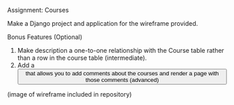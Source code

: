 Assignment: Courses

Make a Django project and application for the wireframe provided.

Bonus Features (Optional)
1. Make description a one-to-one relationship with the Course table rather than a row in the course table (intermediate).
2. Add a <button> that allows you to add comments about the courses and render a page with those comments (advanced)

(image of wireframe included in repository)
